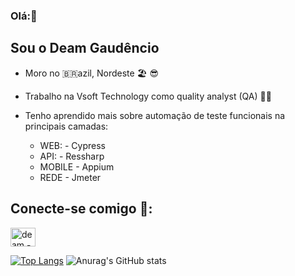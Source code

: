 ### Olá:👋
## Sou o Deam Gaudêncio
- Moro no 🇧🇷azil, Nordeste 🏖️ 😎
- Trabalho na Vsoft Technology como quality analyst (QA) 👨‍💻 
- Tenho aprendido mais sobre automação de teste funcionais na principais camadas:
 
  -  WEB: -  Cypress
  -  API: - Ressharp
  -  MOBILE - Appium
  -  REDE - Jmeter

## Conecte-se comigo 🤙:
<a href="https://www.linkedin.com/in/deam-gaud%C3%AAncio-01bb3b114/" target = "_blank">
<img align= "center" alt="deam - linkedin" height = "30" width="40" src="https://cdn.jsdelivr.net/gh/devicons/devicon/icons/linkedin/linkedin-original.svg" style="max-width:100%;" 
</a>

  <p>
    
  [![Top Langs](https://github-readme-stats.vercel.app/api/top-langs/?username=deamgaudencioramos&hide=javascript,html)](https://github.com/deamgaudencioramos/github-readme-stats)
        ![Anurag's GitHub stats](https://github-readme-stats.vercel.app/api?username=deamgaudencioramos&show_icons=true&theme=radical)
   

  </p>
</a>

